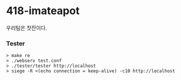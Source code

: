 # 418-imateapot

우리팀은 찻잔이다.

### Tester
```command
> make re
> ./webserv test.conf
> ./tester/tester http://localhost
> siege -R <(echo connection = keep-alive) -c10 http://localhost
```
